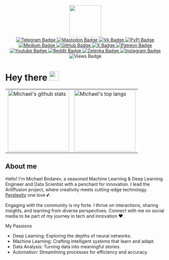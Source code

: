 <div id="header" align="center">
  <img src="https://media.tenor.com/9Hiuq_uczMcAAAAi/counting-money-trouble.gif" width="100"/>
</div>

<div id="badges" align="center">
  <a href="https://t.me/xpos587">
    <img src="https://img.shields.io/badge/Telegram-3390ec?style=for-the-badge&logo=telegram&logoColor=white" alt="Telegram Badge"/>
  </a>
  <a href="https://mastodon.social/@xpos587">
    <img src="https://img.shields.io/badge/Mastodon-6364FF?style=for-the-badge&logo=mastodon&logoColor=white" alt="Mastodon Badge"/>
  </a>
  <a href="https://vk.com/xpos587">
    <img src="https://img.shields.io/badge/Вконтакте-0077ff?style=for-the-badge&logo=vk&logoColor=white" alt="Vk Badge"/>
  </a>
  <a href="https://pypi.org/user/Xpos587/">
    <img src="https://img.shields.io/badge/PyPi-09527c?style=for-the-badge&logo=PyPi&logoColor=white" alt="PyPi Badge"/>
  </a>
  <a href="https://medium.com/@xpos587">
    <img src="https://img.shields.io/badge/Medium-171818?style=for-the-badge&logo=Medium&logoColor=white" alt="Medium Badge"/>
  </a>
  <a href="https://github.com/Xpos587">
    <img src="https://img.shields.io/badge/GitHub-0d1117?style=for-the-badge&logo=GitHub&logoColor=white" alt="GitHub Badge"/>
  </a>
  <a href="https://twitter.com/xpos587">
    <img src="https://img.shields.io/badge/Twitter-000000?style=for-the-badge&logo=X&logoColor=white" alt="X Badge"/>
  </a>
  <a href="https://patreon.com/xpos587">
    <img src="https://img.shields.io/badge/Patreon-d15400?style=for-the-badge&logo=Patreon&logoColor=white" alt="Patreon Badge"/>
  </a>
  <a href="https://www.youtube.com/channel/UCu0bHThENW6H0tyPW4jMUAg">
    <img src="https://img.shields.io/badge/YouTube-d80000?style=for-the-badge&logo=youtube&logoColor=white" alt="Youtube Badge"/>
  </a>
  <a href="https://www.reddit.com/user/CriticismOver4672">
    <img src="https://img.shields.io/badge/Reddit-f25000?style=for-the-badge&logo=Reddit&logoColor=white" alt="Reddit Badge"/>
  </a>
  <a href="https://zelenka.guru/members/5812311/">
    <img src="https://img.shields.io/badge/Zelenka-2bac73?style=for-the-badge&logo=Zelenka&logoColor=white" alt="Zelenka Badge"/>
  </a>
  <a href="https://www.instagram.com/xpos_587">
    <img src="https://img.shields.io/badge/Instagram-da3192?style=for-the-badge&logo=Instagram&logoColor=white" alt="Instagram Badge"/>
  </a>
</div>

<div id="badges-info" align="center">
  <img src="https://komarev.com/ghpvc/?username=xpos587&style=flat-square&color=gray" alt="Views Badge"/>
</div>

<h1>
  Hey there
  <img src="https://media.giphy.com/media/hvRJCLFzcasrR4ia7z/giphy.gif" width="30px"/>
</h1>


<table>
  <tr>
    <td>
      <img style="height: 193.05px;" src="https://github-readme-stats.vercel.app/api?username=xpos587&show_icons=true&include_all_commits=true&hide_border=true&theme=gruvbox" alt="Michael's github stats"/>
    </td>
    <td>
      <img style="height: 193.05px;" src="https://github-readme-stats.vercel.app/api/top-langs/?username=xpos587&layout=compact&hide_border=true&theme=gruvbox" alt="Michael's top langs"/>
    </td>
  </tr>
</table>

<h2>
  About me
</h2>

Hello! I'm Michael Bodarev, a seasoned Machine Learning & Deep Learning Engineer and Data Scientist with a penchant for innovation. I lead the Artiffusion project, where creativity meets cutting-edge technology. [Perplexity](https://perplexity.ai) one love 💕.

Engaging with the community is my forte. I thrive on interactions, sharing insights, and learning from diverse perspectives. Connect with me on social media to be part of my journey in tech and innovation ❤️.

My Passions
* Deep Learning: Exploring the depths of neural networks.
* Machine Learning: Crafting intelligent systems that learn and adapt.
* Data Analysis: Turning data into meaningful stories.
* Automation: Streamlining processes for efficiency and accuracy.
